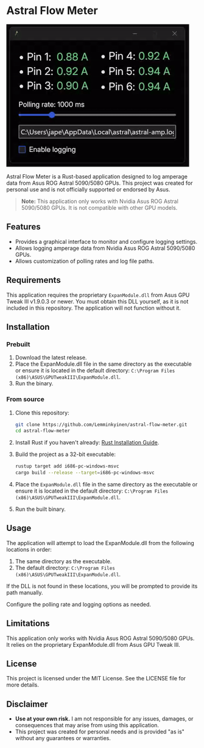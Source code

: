 # Astral Flow Meter

![Astral Flow Meter Demo](./files/astral-flow-meter-demo.gif)

Astral Flow Meter is a Rust-based application designed to log amperage data from Asus ROG Astral 5090/5080 GPUs. This project was created for personal use and is not officially supported or endorsed by Asus.

> **Note:** This application only works with Nvidia Asus ROG Astral 5090/5080 GPUs. It is not compatible with other GPU models.

## Features

- Provides a graphical interface to monitor and configure logging settings.
- Allows logging amperage data from Nvidia Asus ROG Astral 5090/5080 GPUs.
- Allows customization of polling rates and log file paths.

## Requirements

This application requires the proprietary `ExpanModule.dll` from Asus GPU Tweak III v1.9.0.3 or newer. You must obtain this DLL yourself, as it is not included in this repository. The application will not function without it.

## Installation

### Prebuilt
1. Download the latest release.
2. Place the ExpanModule.dll file in the same directory as the executable or ensure it is located in the default directory: `C:\Program Files (x86)\ASUS\GPUTweakIII\ExpanModule.dll`.
3. Run the binary.

### From source
1. Clone this repository:
   ```bash
   git clone https://github.com/Lemminkyinen/astral-flow-meter.git
   cd astral-flow-meter
   ```

2. Install Rust if you haven't already: [Rust Installation Guide](https://www.rust-lang.org/tools/install).
3. Build the project as a 32-bit executable:
   ```bash
   rustup target add i686-pc-windows-msvc
   cargo build --release --target=i686-pc-windows-msvc
   ```

4. Place the `ExpanModule.dll` file in the same directory as the executable or ensure it is located in the default directory: `C:\Program Files (x86)\ASUS\GPUTweakIII\ExpanModule.dll`.

5. Run the built binary.

## Usage
The application will attempt to load the ExpanModule.dll from the following locations in order:

1. The same directory as the executable.
2. The default directory: `C:\Program Files (x86)\ASUS\GPUTweakIII\ExpanModule.dll`.

If the DLL is not found in these locations, you will be prompted to provide its path manually. 

Configure the polling rate and logging options as needed.

## Limitations
This application only works with Nvidia Asus ROG Astral 5090/5080 GPUs.
It relies on the proprietary ExpanModule.dll from Asus GPU Tweak III.

## License
This project is licensed under the MIT License. See the LICENSE file for more details.

## Disclaimer
- **Use at your own risk.** I am not responsible for any issues, damages, or consequences that may arise from using this application.
- This project was created for personal needs and is provided "as is" without any guarantees or warranties.
